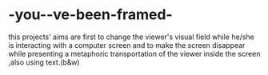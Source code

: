 # -you--ve-been-framed-
this projects' aims are first to change the viewer's visual field  while he/she is interacting with a computer screen and to make the screen disappear while presenting a metaphoric transportation of the viewer inside the screen ,also using text.(b&amp;w)
